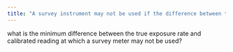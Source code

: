 ```yaml
---
title: "A survey instrument may not be used if the difference between the true exposure rate and the calibrated exposure rate is more than 20%"
---
```

what is the minimum difference between the true exposure rate and calibrated reading at which a survey meter may not be used?

